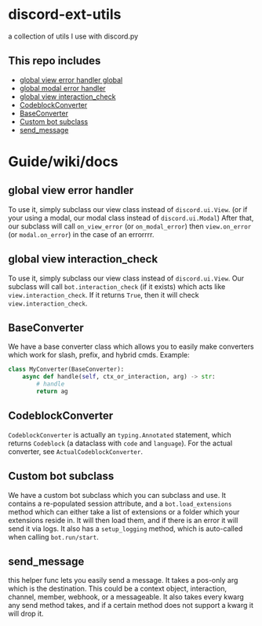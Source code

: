 # discord-ext-utils

a collection of utils I use with discord.py

## This repo includes

- [global view error handler global](#global-view-error-handler)
- [global modal error handler](#global-view-error-handler)
- [global view interaction_check](#global-view-interaction_check)
- [CodeblockConverter](#codeblockconverter)
- [BaseConverter](#baseconverter)
- [Custom bot subclass](#custom-bot-subclass)
- [send_message](#send_message)

# Guide/wiki/docs

## global view error handler

To use it, simply subclass our view class instead of `discord.ui.View`. (or if your using a modal, our modal class instead of `discord.ui.Modal`)
After that, our subclass will call `on_view_error` (or `on_modal_error`) then `view.on_error` (or `modal.on_error`) in the case of an errorrrr.

## global view interaction_check

To use it, simply subclass our view class instead of `discord.ui.View`.
Our subclass will call `bot.interaction_check` (if it exists) which acts like `view.interaction_check`. If it returns `True`, then it will check `view.interaction_check`.

## BaseConverter

We have a base converter class which allows you to easily make converters which work for slash, prefix, and hybrid cmds.
Example:

```py
class MyConverter(BaseConverter):
    async def handle(self, ctx_or_interaction, arg) -> str:
        # handle
        return ag
```

## CodeblockConverter

`CodeblockConverter` is actually an `typing.Annotated` statement, which returns `Codeblock` (a dataclass with `code` and `language`). For the actual converter, see `ActualCodeblockConverter`.

## Custom bot subclass

We have a custom bot subclass which you can subclass and use. It contains a re-populated session attribute, and a `bot.load_extensions` method which can either take a list of extensions or a folder which your extensions reside in. It will then load them, and if there is an error it will send it via logs. It also has a `setup_logging` method, which is auto-called when calling `bot.run/start`.

## send_message

this helper func lets you easily send a message. It takes a pos-only arg which is the destination. This could be a context object, interaction, channel, member, webhook, or a messageable. It also takes every kwarg any send method takes, and if a certain method does not support a kwarg it will drop it.
